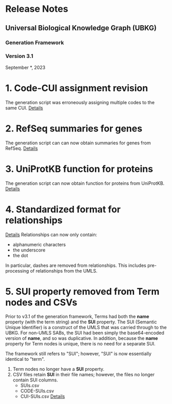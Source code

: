 # Release Notes
## Universal Biological Knowledge Graph (UBKG)
### Generation Framework
### Version 3.1
September *, 2023

# 1. Code-CUI assignment revision

The generation script was erroneously assigning multiple codes to the same CUI.
[Details](https://github.com/x-atlas-consortia/ubkg-neo4j/issues/24)

# 2. RefSeq summaries for genes
The generation script can can now obtain summaries for genes from RefSeq.
[Details](https://github.com/x-atlas-consortia/ubkg-etl/issues/73)

# 3. UniProtKB function for proteins
The generation script can now obtain function for proteins from UniProtKB.
[Details](https://github.com/x-atlas-consortia/ubkg-etl/issues/63)

# 4. Standardized format for relationships

[Details](https://github.com/x-atlas-consortia/ubkg-etl/issues/91)
Relationships can now only contain:
- alphanumeric characters
- the underscore
- the dot

In particular, dashes are removed from relationships. This includes pre-processing of relationships from the UMLS.

# 5. SUI property removed from Term nodes and CSVs
Prior to v3.1 of the generation framework, Terms had both the **name** property (with the term string) and the **SUI** property. 
The SUI (Semantic Unique Identifier) is a construct of the UMLS that was carried through to the UBKG. For non-UMLS SABs, the SUI had been 
simply the base64-encoded version of **name**, and so was duplicative. In addition, because the
**name** property for Term nodes is unique, there is no need for a separate SUI.

The framework still refers to "SUI"; however, "SUI" is now essentially identical to "term". 
1. Term nodes no longer have a **SUI** property.
2. CSV files retain __SUI__ in their file names; however, the files no longer contain SUI columns.
   - SUIs.csv
   - CODE-SUIs.csv
   - CUI-SUIs.csv
[Details](https://github.com/x-atlas-consortia/ubkg-etl/issues/94)